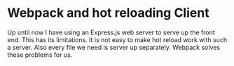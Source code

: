 # Webpack and hot reloading Client

Up until now I have using an Express.js web server to serve up the front end. This has its limitations. It is not easy to make hot reload work with such a server. Also every file we need is server up separately. Webpack solves these problems for us.
